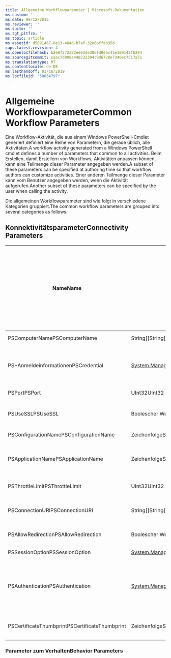 ```yaml
---
title: Allgemeine Workflowparameter | Microsoft-Dokumentation
ms.custom: ''
ms.date: 09/12/2016
ms.reviewer: ''
ms.suite: ''
ms.tgt_pltfrm: ''
ms.topic: article
ms.assetid: d5891467-8e13-484d-b7af-32e6bffab35d
caps.latest.revision: 4
ms.openlocfilehash: b2e8f272a82ee03de306fd8eac45e109142f6284
ms.sourcegitcommit: caac7d098a448232304c9d6728e7340ec7517a71
ms.translationtype: MT
ms.contentlocale: de-DE
ms.lasthandoff: 03/16/2019
ms.locfileid: "58054797"
---
```

# <a name="common-workflow-parameters"></a><span data-ttu-id="1ea6c-102">Allgemeine Workflowparameter</span><span class="sxs-lookup"><span data-stu-id="1ea6c-102">Common Workflow Parameters</span></span>

<span data-ttu-id="1ea6c-103">Eine Workflow-Aktivität, die aus einem Windows PowerShell-Cmdlet generiert definiert eine Reihe von Parametern, die gerade üblich, alle Aktivitäten.</span><span class="sxs-lookup"><span data-stu-id="1ea6c-103">A workflow activity generated from a Windows PowerShell cmdlet  defines a number of parameters that common to all activities.</span></span> <span data-ttu-id="1ea6c-104">Beim Erstellen, damit Erstellern von Workflows, Aktivitäten anpassen können, kann eine Teilmenge dieser Parameter angegeben werden.</span><span class="sxs-lookup"><span data-stu-id="1ea6c-104">A subset of these parameters can be specified at authoring time so that workflow authors can customize activities.</span></span> <span data-ttu-id="1ea6c-105">Einer anderen Teilmenge dieser Parameter kann vom Benutzer angegeben werden, wenn die Aktivität aufgerufen.</span><span class="sxs-lookup"><span data-stu-id="1ea6c-105">Another subset of these parameters can be specified by the user when calling the activity.</span></span>

<span data-ttu-id="1ea6c-106">Die allgemeinen Workflowparameter sind wie folgt in verschiedene Kategorien gruppiert.</span><span class="sxs-lookup"><span data-stu-id="1ea6c-106">The common workflow parameters are grouped into several categories as follows.</span></span>

## <a name="connectivity-parameters"></a><span data-ttu-id="1ea6c-107">Konnektivitätsparameter</span><span class="sxs-lookup"><span data-stu-id="1ea6c-107">Connectivity Parameters</span></span>

|<span data-ttu-id="1ea6c-108">Name</span><span class="sxs-lookup"><span data-stu-id="1ea6c-108">Name</span></span>|<span data-ttu-id="1ea6c-109">Type</span><span class="sxs-lookup"><span data-stu-id="1ea6c-109">Type</span></span>|<span data-ttu-id="1ea6c-110">Beschreibung</span><span class="sxs-lookup"><span data-stu-id="1ea6c-110">Description</span></span>|<span data-ttu-id="1ea6c-111">Kann vom Benutzer zum Zeitpunkt der Ausführung werden angegeben?</span><span class="sxs-lookup"><span data-stu-id="1ea6c-111">Can be specified by end user at execution time?</span></span>|<span data-ttu-id="1ea6c-112">Kann vom workflowautor beim Erstellen werden angegeben?</span><span class="sxs-lookup"><span data-stu-id="1ea6c-112">Can be specified by workflow author at authoring time?</span></span>|<span data-ttu-id="1ea6c-113">Kann vom workflowautor bei der Instanziierung werden angegeben?</span><span class="sxs-lookup"><span data-stu-id="1ea6c-113">Can be specified by workflow author at instantiation?</span></span>|
|----------|----------|-----------------|-----------------------------------------------------|------------------------------------------------------------|-----------------------------------------------------------|
|<span data-ttu-id="1ea6c-114">PSComputerName</span><span class="sxs-lookup"><span data-stu-id="1ea6c-114">PSComputerName</span></span>|<span data-ttu-id="1ea6c-115">String[]</span><span class="sxs-lookup"><span data-stu-id="1ea6c-115">String[]</span></span>|<span data-ttu-id="1ea6c-116">Eine Liste von Computernamen für die Aufträge zu starten.</span><span class="sxs-lookup"><span data-stu-id="1ea6c-116">A list of computer names for which to launch jobs.</span></span>|<span data-ttu-id="1ea6c-117">Ja</span><span class="sxs-lookup"><span data-stu-id="1ea6c-117">Yes</span></span>|<span data-ttu-id="1ea6c-118">Ja</span><span class="sxs-lookup"><span data-stu-id="1ea6c-118">Yes</span></span>|<span data-ttu-id="1ea6c-119">Ja</span><span class="sxs-lookup"><span data-stu-id="1ea6c-119">Yes</span></span>|
|<span data-ttu-id="1ea6c-120">PS-Anmeldeinformationen</span><span class="sxs-lookup"><span data-stu-id="1ea6c-120">PSCredential</span></span>|[<span data-ttu-id="1ea6c-121">System.Management.Automation.PSCredential</span><span class="sxs-lookup"><span data-stu-id="1ea6c-121">System.Management.Automation.PSCredential</span></span>](/dotnet/api/System.Management.Automation.PSCredential)|<span data-ttu-id="1ea6c-122">Anmeldeinformationen für die Verwendung für die Anmeldung bei den Computern, die anhand des PSComputerName-Parameters.</span><span class="sxs-lookup"><span data-stu-id="1ea6c-122">The authentication credential to use to login to the computers specified by the PSComputerName parameter.</span></span> <span data-ttu-id="1ea6c-123">Dieser Parameter ist nur gültig, wenn PSComputerName angegeben wird.</span><span class="sxs-lookup"><span data-stu-id="1ea6c-123">This parameter is valid only if PSComputerName is specified.</span></span>|<span data-ttu-id="1ea6c-124">Ja</span><span class="sxs-lookup"><span data-stu-id="1ea6c-124">Yes</span></span>|<span data-ttu-id="1ea6c-125">Ja</span><span class="sxs-lookup"><span data-stu-id="1ea6c-125">Yes</span></span>|<span data-ttu-id="1ea6c-126">Ja</span><span class="sxs-lookup"><span data-stu-id="1ea6c-126">Yes</span></span>|
|<span data-ttu-id="1ea6c-127">PSPort</span><span class="sxs-lookup"><span data-stu-id="1ea6c-127">PSPort</span></span>|<span data-ttu-id="1ea6c-128">UInt32</span><span class="sxs-lookup"><span data-stu-id="1ea6c-128">UInt32</span></span>|<span data-ttu-id="1ea6c-129">Der Port, mit dem der Workflow ausgeführt werden.</span><span class="sxs-lookup"><span data-stu-id="1ea6c-129">The port to be used to run the workflow.</span></span>|<span data-ttu-id="1ea6c-130">Ja</span><span class="sxs-lookup"><span data-stu-id="1ea6c-130">Yes</span></span>|<span data-ttu-id="1ea6c-131">Ja</span><span class="sxs-lookup"><span data-stu-id="1ea6c-131">Yes</span></span>|<span data-ttu-id="1ea6c-132">Ja</span><span class="sxs-lookup"><span data-stu-id="1ea6c-132">Yes</span></span>|
|<span data-ttu-id="1ea6c-133">PSUseSSL</span><span class="sxs-lookup"><span data-stu-id="1ea6c-133">PSUseSSL</span></span>|<span data-ttu-id="1ea6c-134">Boolescher Wert</span><span class="sxs-lookup"><span data-stu-id="1ea6c-134">Boolean</span></span>|<span data-ttu-id="1ea6c-135">Verwenden Sie Secure Sockets Layer (SSL)-Protokoll zum Herstellen einer sicheren Verbindung mit dem Remotecomputer zum Ausführen des Workflows.</span><span class="sxs-lookup"><span data-stu-id="1ea6c-135">Use Secure Sockets Layer (SSL) protocol to establish a secure connection to the remote computer to run the workflow.</span></span>|<span data-ttu-id="1ea6c-136">Ja</span><span class="sxs-lookup"><span data-stu-id="1ea6c-136">Yes</span></span>|<span data-ttu-id="1ea6c-137">Ja</span><span class="sxs-lookup"><span data-stu-id="1ea6c-137">Yes</span></span>|<span data-ttu-id="1ea6c-138">Ja</span><span class="sxs-lookup"><span data-stu-id="1ea6c-138">Yes</span></span>|
|<span data-ttu-id="1ea6c-139">PSConfigurationName</span><span class="sxs-lookup"><span data-stu-id="1ea6c-139">PSConfigurationName</span></span>|<span data-ttu-id="1ea6c-140">Zeichenfolge</span><span class="sxs-lookup"><span data-stu-id="1ea6c-140">String</span></span>|<span data-ttu-id="1ea6c-141">Die Sitzungskonfiguration verwendet, um den Workflow auszuführen.</span><span class="sxs-lookup"><span data-stu-id="1ea6c-141">The session configuration used to run the workflow.</span></span>|<span data-ttu-id="1ea6c-142">Ja</span><span class="sxs-lookup"><span data-stu-id="1ea6c-142">Yes</span></span>|<span data-ttu-id="1ea6c-143">Ja</span><span class="sxs-lookup"><span data-stu-id="1ea6c-143">Yes</span></span>|<span data-ttu-id="1ea6c-144">Ja</span><span class="sxs-lookup"><span data-stu-id="1ea6c-144">Yes</span></span>|
|<span data-ttu-id="1ea6c-145">PSApplicationName</span><span class="sxs-lookup"><span data-stu-id="1ea6c-145">PSApplicationName</span></span>|<span data-ttu-id="1ea6c-146">Zeichenfolge</span><span class="sxs-lookup"><span data-stu-id="1ea6c-146">String</span></span>|<span data-ttu-id="1ea6c-147">Die Anwendung-Namensteil des Verbindungs-URI für die Ausführung des Workflows.</span><span class="sxs-lookup"><span data-stu-id="1ea6c-147">The application name portion of the connection URI for the workflow execution.</span></span> <span data-ttu-id="1ea6c-148">Verwenden Sie diesen Parameter nur, wenn Sie nicht den ConnectionURI-Parameter verwenden.</span><span class="sxs-lookup"><span data-stu-id="1ea6c-148">Use this parameter only when you are not using the ConnectionURI parameter.</span></span>|<span data-ttu-id="1ea6c-149">Ja</span><span class="sxs-lookup"><span data-stu-id="1ea6c-149">Yes</span></span>|<span data-ttu-id="1ea6c-150">Ja</span><span class="sxs-lookup"><span data-stu-id="1ea6c-150">Yes</span></span>|<span data-ttu-id="1ea6c-151">Ja</span><span class="sxs-lookup"><span data-stu-id="1ea6c-151">Yes</span></span>|
|<span data-ttu-id="1ea6c-152">PSThrottleLimit</span><span class="sxs-lookup"><span data-stu-id="1ea6c-152">PSThrottleLimit</span></span>|<span data-ttu-id="1ea6c-153">UInt32</span><span class="sxs-lookup"><span data-stu-id="1ea6c-153">UInt32</span></span>|<span data-ttu-id="1ea6c-154">Die maximale Anzahl gleichzeitiger Verbindungen, die für die workflowausführung hergestellt werden kann.</span><span class="sxs-lookup"><span data-stu-id="1ea6c-154">The maximum number of concurrent connections that can be established to run the workflow.</span></span>|<span data-ttu-id="1ea6c-155">Ja</span><span class="sxs-lookup"><span data-stu-id="1ea6c-155">Yes</span></span>|<span data-ttu-id="1ea6c-156">TBD</span><span class="sxs-lookup"><span data-stu-id="1ea6c-156">TBD</span></span>|<span data-ttu-id="1ea6c-157">Ja</span><span class="sxs-lookup"><span data-stu-id="1ea6c-157">Yes</span></span>|
|<span data-ttu-id="1ea6c-158">PSConnectionURI</span><span class="sxs-lookup"><span data-stu-id="1ea6c-158">PSConnectionURI</span></span>|<span data-ttu-id="1ea6c-159">String[]</span><span class="sxs-lookup"><span data-stu-id="1ea6c-159">String[]</span></span>|<span data-ttu-id="1ea6c-160">Ein Array von vollqualifizierten URIs, die die Endpunkte für die interaktive Sitzungen verwendet, um die workflowausführung angeben.</span><span class="sxs-lookup"><span data-stu-id="1ea6c-160">An array of fully-qualified URIs that specify the endpoints for the interactive sessions used to run the workflow.</span></span>|<span data-ttu-id="1ea6c-161">Ja</span><span class="sxs-lookup"><span data-stu-id="1ea6c-161">Yes</span></span>|<span data-ttu-id="1ea6c-162">Ja</span><span class="sxs-lookup"><span data-stu-id="1ea6c-162">Yes</span></span>|<span data-ttu-id="1ea6c-163">Ja</span><span class="sxs-lookup"><span data-stu-id="1ea6c-163">Yes</span></span>|
|<span data-ttu-id="1ea6c-164">PSAllowRedirection</span><span class="sxs-lookup"><span data-stu-id="1ea6c-164">PSAllowRedirection</span></span>|<span data-ttu-id="1ea6c-165">Boolescher Wert</span><span class="sxs-lookup"><span data-stu-id="1ea6c-165">Boolean</span></span>|<span data-ttu-id="1ea6c-166">Gibt an, ob die Umleitung dieser Verbindung an einen alternativen URI für den Workflow zu ermöglichen.</span><span class="sxs-lookup"><span data-stu-id="1ea6c-166">Specifies whether to allow redirection of this connection to an alternate URI to run the workflow.</span></span>|<span data-ttu-id="1ea6c-167">Ja</span><span class="sxs-lookup"><span data-stu-id="1ea6c-167">Yes</span></span>|<span data-ttu-id="1ea6c-168">Ja</span><span class="sxs-lookup"><span data-stu-id="1ea6c-168">Yes</span></span>|<span data-ttu-id="1ea6c-169">Ja</span><span class="sxs-lookup"><span data-stu-id="1ea6c-169">Yes</span></span>|
|<span data-ttu-id="1ea6c-170">PSSessionOption</span><span class="sxs-lookup"><span data-stu-id="1ea6c-170">PSSessionOption</span></span>|[<span data-ttu-id="1ea6c-171">System.Management.Automation.Remoting.Pssessionoption</span><span class="sxs-lookup"><span data-stu-id="1ea6c-171">System.Management.Automation.Remoting.Pssessionoption</span></span>](/dotnet/api/System.Management.Automation.Remoting.PSSessionOption)|<span data-ttu-id="1ea6c-172">Erweiterte Optionen für die Sitzung, die zum Ausführen des Workflows verwendet.</span><span class="sxs-lookup"><span data-stu-id="1ea6c-172">Advanced options for the session used to run the workflow.</span></span>|<span data-ttu-id="1ea6c-173">Ja</span><span class="sxs-lookup"><span data-stu-id="1ea6c-173">Yes</span></span>|<span data-ttu-id="1ea6c-174">Ja</span><span class="sxs-lookup"><span data-stu-id="1ea6c-174">Yes</span></span>|<span data-ttu-id="1ea6c-175">Ja</span><span class="sxs-lookup"><span data-stu-id="1ea6c-175">Yes</span></span>|
|<span data-ttu-id="1ea6c-176">PSAuthentication</span><span class="sxs-lookup"><span data-stu-id="1ea6c-176">PSAuthentication</span></span>|[<span data-ttu-id="1ea6c-177">System.Management.Automation.Runspaces.Authenticationmechanism</span><span class="sxs-lookup"><span data-stu-id="1ea6c-177">System.Management.Automation.Runspaces.Authenticationmechanism</span></span>](/dotnet/api/System.Management.Automation.Runspaces.AuthenticationMechanism)|<span data-ttu-id="1ea6c-178">Der Wert der [System.Management.Automation.Runspaces.Authenticationmechanism](/dotnet/api/System.Management.Automation.Runspaces.AuthenticationMechanism) Enumeration, der angibt, den Authentifizierungsmechanismus verwendet, um die Anmeldeinformationen des Benutzers zu authentifizieren.</span><span class="sxs-lookup"><span data-stu-id="1ea6c-178">A value of the [System.Management.Automation.Runspaces.Authenticationmechanism](/dotnet/api/System.Management.Automation.Runspaces.AuthenticationMechanism) enumeration that specifies the authentication mechanism used to authenticate the user's credentials.</span></span>|<span data-ttu-id="1ea6c-179">Ja</span><span class="sxs-lookup"><span data-stu-id="1ea6c-179">Yes</span></span>|<span data-ttu-id="1ea6c-180">Ja</span><span class="sxs-lookup"><span data-stu-id="1ea6c-180">Yes</span></span>|<span data-ttu-id="1ea6c-181">Ja</span><span class="sxs-lookup"><span data-stu-id="1ea6c-181">Yes</span></span>|
|<span data-ttu-id="1ea6c-182">PSCertificateThumbprint</span><span class="sxs-lookup"><span data-stu-id="1ea6c-182">PSCertificateThumbprint</span></span>|<span data-ttu-id="1ea6c-183">Zeichenfolge</span><span class="sxs-lookup"><span data-stu-id="1ea6c-183">String</span></span>|<span data-ttu-id="1ea6c-184">Die digitale öffentliches Schlüsselzertifikat (X509) eines Benutzerkontos mit der Berechtigung zum Ausführen des Workflows.</span><span class="sxs-lookup"><span data-stu-id="1ea6c-184">The digital public key certificate (X509) of a user account that has permission to run the workflow.</span></span>|<span data-ttu-id="1ea6c-185">Ja</span><span class="sxs-lookup"><span data-stu-id="1ea6c-185">Yes</span></span>|<span data-ttu-id="1ea6c-186">Ja</span><span class="sxs-lookup"><span data-stu-id="1ea6c-186">Yes</span></span>|<span data-ttu-id="1ea6c-187">Ja</span><span class="sxs-lookup"><span data-stu-id="1ea6c-187">Yes</span></span>|

### <a name="behavior-parameters"></a><span data-ttu-id="1ea6c-188">Parameter zum Verhalten</span><span class="sxs-lookup"><span data-stu-id="1ea6c-188">Behavior Parameters</span></span>
